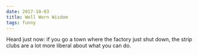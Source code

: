 ```yaml
---
date: 2017-10-03
title: Well Worn Wisdom
tags: funny
---
```


Heard just now: if you go a town where the factory just shut down, the strip clubs are a lot more liberal about what you can do.
